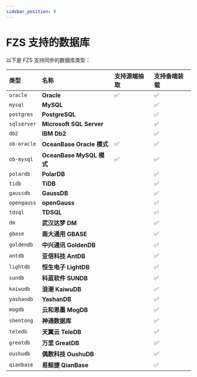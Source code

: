 ```yaml
---
sidebar_position: 0
---
```


# FZS 支持的数据库

以下是 FZS 支持同步的数据库类型：

| 类型        | 名称                      | 支持源端抽取 | 支持备端装载 |
| :---------- | :------------------------ | :----------- | :----------- |
| `oracle`    | **Oracle**                | ✅           | ✅           |
| `mysql`     | **MySQL**                 |              | ✅           |
| `postgres`  | **PostgreSQL**            |              | ✅           |
| `sqlserver` | **Microsoft SQL Server**  |              | ✅           |
| `db2`       | **IBM Db2**               |              | ✅           |
| `ob-oracle` | **OceanBase Oracle 模式** | ✅           | ✅           |
| `ob-mysql`  | **OceanBase MySQL 模式**  | ✅           | ✅           |
| `polardb`   | **PolarDB**               |              | ✅           |
| `tidb`      | **TiDB**                  |              | ✅           |
| `gaussdb`   | **GaussDB**               |              | ✅           |
| `opengauss` | **openGauss**             |              | ✅           |
| `tdsql`     | **TDSQL**                 |              | ✅           |
| `dm`        | **武汉达梦 DM**           |              | ✅           |
| `gbase`     | **南大通用 GBASE**        |              | ✅           |
| `goldendb`  | **中兴通讯 GoldenDB**     |              | ✅           |
| `antdb`     | **亚信科技 AntDB**        |              | ✅           |
| `lightdb`   | **恒生电子 LightDB**      |              | ✅           |
| `sundb`     | **科蓝软件 SUNDB**        |              | ✅           |
| `kaiwudb`   | **浪潮 KaiwuDB**          |              | ✅           |
| `yashandb`  | **YashanDB**              |              | ✅           |
| `mogdb`     | **云和恩墨 MogDB**        |              | ✅           |
| `shentong`  | **神通数据库**            |              | ✅           |
| `teledb`    | **天翼云 TeleDB**         |              | ✅           |
| `greatdb`   | **万里 GreatDB**          |              | ✅           |
| `oushudb`   | **偶数科技 OushuDB**      |              | ✅           |
| `qianbase`  | **易鲸捷 QianBase**       |              | ✅           |
